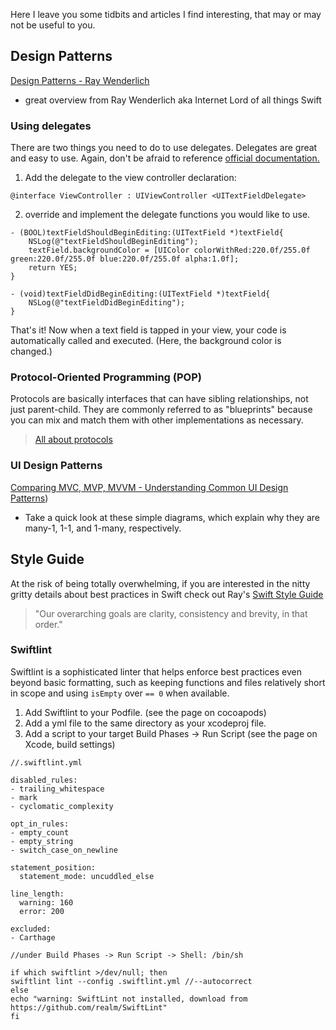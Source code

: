 Here I leave you some tidbits and articles I find interesting, that may or may not be useful to you.

## Design Patterns
[Design Patterns - Ray Wenderlich](https://www.raywenderlich.com/477-design-patterns-on-ios-using-swift-part-1-2)
- great overview from Ray Wenderlich aka Internet Lord of all things Swift

### Using delegates

There are two things you need to do to use delegates. Delegates are great and easy to use.
Again, don't be afraid to reference [official documentation.](https://developer.apple.com/documentation/uikit/uitextfielddelegate)
1. Add the delegate to the view controller declaration:
```
@interface ViewController : UIViewController <UITextFieldDelegate>
```
2. override and implement the delegate functions you would like to use.
```
- (BOOL)textFieldShouldBeginEditing:(UITextField *)textField{
    NSLog(@"textFieldShouldBeginEditing");
    textField.backgroundColor = [UIColor colorWithRed:220.0f/255.0f green:220.0f/255.0f blue:220.0f/255.0f alpha:1.0f];
    return YES;
}
 
- (void)textFieldDidBeginEditing:(UITextField *)textField{           
    NSLog(@"textFieldDidBeginEditing");
}
```

That's it! Now when a text field is tapped in your view, your code is automatically called and executed. (Here, the background color is changed.)

### Protocol-Oriented Programming (POP)

Protocols are basically interfaces that can have sibling relationships, not just parent-child. They are commonly referred to as "blueprints" because you can mix and match them with other implementations as necessary.
> [All about protocols](https://www.raywenderlich.com/814-introducing-protocol-oriented-programming-in-swift-3)

### UI Design Patterns
[Comparing MVC, MVP, MVVM - Understanding Common UI Design Patterns](https://www.linkedin.com/pulse/understanding-difference-between-mvc-mvp-mvvm-design-rishabh-software/))
- Take a quick look at these simple diagrams, which explain why they are many-1, 1-1, and 1-many, respectively.

## Style Guide
At the risk of being totally overwhelming, if you are interested in the nitty gritty details about best practices in Swift check out Ray's [Swift Style Guide](https://github.com/raywenderlich/swift-style-guide)
> "Our overarching goals are clarity, consistency and brevity, in that order."

### Swiftlint

Swiftlint is a sophisticated linter that helps enforce best practices even beyond basic formatting, such as keeping functions and files relatively short in scope and using ```isEmpty``` over ```== 0``` when available.

1. Add Swiftlint to your Podfile. (see the page on cocoapods)
2. Add a yml file to the same directory as your xcodeproj file.
3. Add a script to your target Build Phases -> Run Script (see the page on Xcode, build settings)
```
//.swiftlint.yml

disabled_rules:
- trailing_whitespace
- mark
- cyclomatic_complexity

opt_in_rules:
- empty_count
- empty_string
- switch_case_on_newline

statement_position:
  statement_mode: uncuddled_else

line_length:
  warning: 160
  error: 200

excluded:
- Carthage
```

```
//under Build Phases -> Run Script -> Shell: /bin/sh

if which swiftlint >/dev/null; then
swiftlint lint --config .swiftlint.yml //--autocorrect
else
echo "warning: SwiftLint not installed, download from https://github.com/realm/SwiftLint"
fi
```
